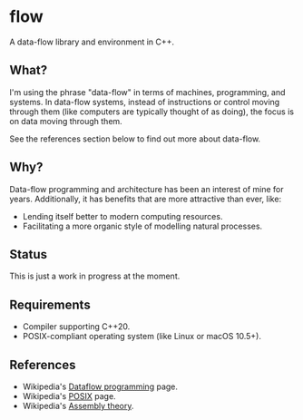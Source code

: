 # flow

A data-flow library and environment in C++.

## What?

I'm using the phrase "data-flow" in terms of machines, programming, and systems.
In data-flow systems, instead of instructions or control moving through them
(like computers are typically thought of as doing),
the focus is on data moving through them.

See the references section below to find out more about data-flow.

## Why?

Data-flow programming and architecture has been an interest of mine for years.
Additionally, it has benefits that are more attractive than ever, like:
- Lending itself better to modern computing resources.
- Facilitating a more organic style of modelling natural processes.

## Status

This is just a work in progress at the moment.

## Requirements

- Compiler supporting C++20.
- POSIX-compliant operating system (like Linux or macOS 10.5+).

## References

- Wikipedia's [Dataflow programming](https://en.wikipedia.org/wiki/Dataflow_programming) page.
- Wikipedia's [POSIX](https://en.wikipedia.org/wiki/POSIX) page.
- Wikipedia's [Assembly theory](https://en.m.wikipedia.org/wiki/Assembly_theory).
